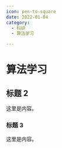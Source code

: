 ```yaml
---
icon: pen-to-square
date: 2022-01-04
category:
  - 科研
  - 算法学习

---
```


# 算法学习

## 标题 2

这里是内容。

### 标题 3

这里是内容。
